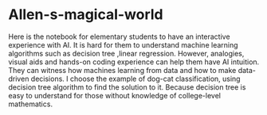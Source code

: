 # Allen-s-magical-world
Here is the notebook for elementary students to have an interactive experience with AI.
It is hard for them to understand machine learning algorithms such as decision tree ,linear regression. However, analogies, visual aids and hands-on coding experience can help them have AI intuition. They can witness how machines learning from data and how to make data-driven decisions.
I choose the example of dog-cat classification, using decision tree algorithm to find the solution to it. Because decision tree is easy to understand for those without knowledge of college-level mathematics.

